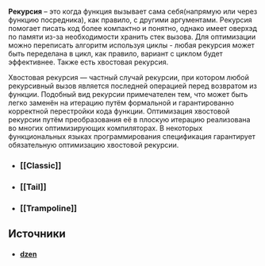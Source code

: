 **Рекурсия** – это когда функция вызывает сама себя(напрямую или через функцию посредника), как правило, с другими аргументами. Рекурсия помогает писать код более компактно и понятно, однако имеет оверхэд по памяти из-за необходимости хранить стек вызова. Для оптимизации можно переписать алгоритм используя циклы - любая рекурсия может быть переделана в цикл, как правило, вариант с циклом будет эффективнее. Также есть хвостовая рекурсия.

Хвостовая рекурсия — частный случай рекурсии, при котором любой рекурсивный вызов является последней операцией перед возвратом из функции. Подобный вид рекурсии примечателен тем, что может быть легко заменён на итерацию путём формальной и гарантированно корректной перестройки кода функции. Оптимизация хвостовой рекурсии путём преобразования её в плоскую итерацию реализована во многих оптимизирующих компиляторах. В некоторых функциональных языках программирования спецификация гарантирует обязательную оптимизацию хвостовой рекурсии.

- ### [[Classic]]
- ### [[Tail]]
- ### [[Trampoline]]

## Источники
- #### [dzen](https://dzen.ru/a/Xolo6d3I5SBnPc6Y)
